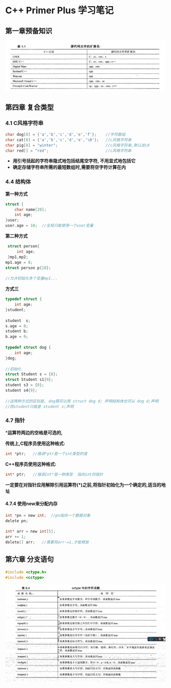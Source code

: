 # C++ Primer Plus 学习笔记

## 第一章预备知识

![](./1.png)

## 第四章 复合类型

### 4.1 C风格字符串

```c
char dog[8] = {'a','b','c','d','e','f'};	//字符数组
char cat[8] = {'a','b','c','d','e','\0'};	//c风格字符串
char pig[8] = "winter";						//c风格字符串,默认加\0
char red[] = "red";							//c风格字符串
```

* **用引号括起的字符串隐式地包括结尾空字符, 不用显式地包括它**
* **确定存储字符串所需的最短数组时,需要将空字符计算在内**

### 4.4 结构体

**第一种方式**

```c
struct {
    char name[20];
    int age;
}user;
user.age = 10;	//全局只能使用一个user变量
```

**第二种方式**

```c
 struct person{
     int age;
 }mp1,mp2;
mp1.age = 8;
struct person p{18};

//允许初始化多个变量mp1...
```

**方式三**

```c
typedef struct {
    int age;
}student;

student  s;
s.age = 8;
student b;
b.age = 9;

typedef struct dog {
    int age;
}dog;

//初始化
struct Student s = {8};
struct Student s1{9};
student s3 = {8};
student s4{9};

//这两种方式的区别是, dog既可以用 struct dog d; 声明结构体也可以 dog d;声明
//而student只能是 student s;声明
```

### 4.7 指针

***运算符两边的空格是可选的,**

**传统上,C程序员使用这种格式:**

```c
int *ptr;	//强调*ptr是一个int类型的值
```

**C++程序员使用这种格式:**

```c
int* ptr;	//强调int*是一种类型  指向int的指针
```

**一定要在对指针应用解除引用运算符(*)之前,将指针初始化为一个确定的,适当的地址**

#### 4.7.4 使用new来分配内存

```c
int *pn = new int;	//pn指向一个数据对象
delete pn;

int* arr = new int[5];
arr += 1;
delete[] arr;	//需要将arr-=1,才能释放
```

## 第六章 分支语句

```c
#include <ctype.h>
#include <cctype>
```

![](./4.png)
